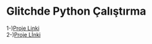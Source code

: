 # Glitchde Python Çalıştırma

1-\)[Proje Linki](https://glitch.com/~hello-flask)  
2-\)[Proje Lİnki](https://glitch.com/@python)

